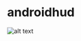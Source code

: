 androidhud
==========
![alt text](https://raw.github.com/andrask/androidhud/master/example.png "Example")
